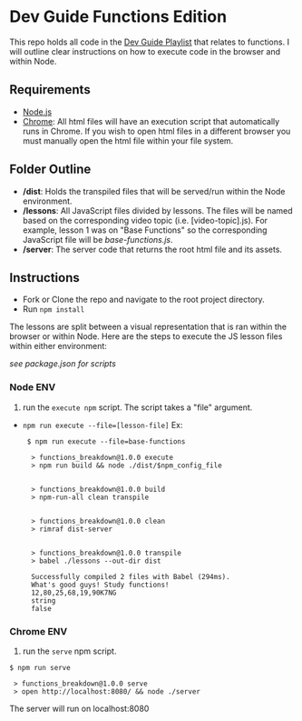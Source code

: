 # Dev Guide Functions Edition

This repo holds all code in the [Dev Guide Playlist](https://www.youtube.com/playlist?list=PLRq7FfI6aZt4QpOy-8ccgEy2lPmRrjwKZ) that relates to functions. I will outline clear instructions on how to execute code in the browser and within Node.

## Requirements

- [Node.js](https://nodejs.org/)
- [Chrome](https://www.google.com/chrome/): All html files will have an execution script that automatically runs in Chrome. If you wish to open html files in a different browser you must manually open the html file within your file system.

## Folder Outline

- **/dist**: Holds the transpiled files that will be served/run within the Node environment.
- **/lessons**: All JavaScript files divided by lessons. The files will be named based on the corresponding video topic (i.e. [video-topic].js). For example, lesson 1 was on "Base Functions" so the corresponding JavaScript file will be _base-functions.js_.
- **/server**: The server code that returns the root html file and its assets.

## Instructions

- Fork or Clone the repo and navigate to the root project directory.
- Run `npm install`

The lessons are split between a visual representation that is ran within the browser or within Node. Here are the steps to execute the JS lesson files within either environment:

_see package.json for scripts_

### Node ENV

1. run the `execute npm` script. The script takes a "file" argument.

- `npm run execute --file=[lesson-file]`
  Ex:

  ```
   $ npm run execute --file=base-functions

    > functions_breakdown@1.0.0 execute
    > npm run build && node ./dist/$npm_config_file


    > functions_breakdown@1.0.0 build
    > npm-run-all clean transpile


    > functions_breakdown@1.0.0 clean
    > rimraf dist-server


    > functions_breakdown@1.0.0 transpile
    > babel ./lessons --out-dir dist

    Successfully compiled 2 files with Babel (294ms).
    What's good guys! Study functions!
    12,80,25,68,19,90K7NG
    string
    false
  ```

### Chrome ENV

1. run the `serve` npm script.

```
$ npm run serve

 > functions_breakdown@1.0.0 serve
 > open http://localhost:8080/ && node ./server
```

The server will run on localhost:8080

